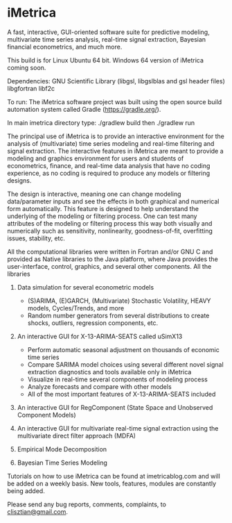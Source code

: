 # iMetrica
 A fast, interactive, GUI-oriented software suite for predictive modeling, multivariate time series analysis, real-time signal extraction, Bayesian financial econometrics, and much more.

This build is for Linux Ubuntu 64 bit. Windows 64 version of iMetrica coming soon. 

Dependencies: 
GNU Scientific Library (libgsl, libgslblas and gsl header files)  
libgfortran
libf2c

To run:
The iMetrica software project was built using the open source build automation system called Gradle (https://gradle.org/).  

In main imetrica directory type: 
./gradlew build
then 
./gradlew run


The principal use of iMetrica is to provide an interactive environment for the analysis of (multivariate) time series modeling and real-time filtering and signal extraction. The interactive features in iMetrica are meant to provide a modeling and graphics environment for users and students of econometrics, finance, and real-time data analysis that have no coding experience, as no coding is required to produce any models or filtering designs. 

The design is interactive, meaning one can change modeling data/parameter inputs and see the effects in both graphical and numerical form automatically. This feature is designed to help understand the underlying of the modeling or filtering process. One can test many attributes of the modeling or filtering process this way both visually and numerically such as sensitivity, nonlinearity, goodness-of-fit, overfitting issues, stability, etc.     

All the computational libraries were written in Fortran and/or GNU C and provided as Native libraries to the Java platform, where Java provides the user-interface, control, graphics, and several other components. All the libraries 

1) Data simulation for several econometric models
   - (S)ARIMA, (E)GARCH, (Multivariate) Stochastic Volatility, HEAVY models, Cycles/Trends, and more
   - Random number generators from several distributions to create shocks, outliers, regression    components, etc.  

2) An interactive GUI for X-13-ARIMA-SEATS called uSimX13
   - Perform automatic seasonal adjustment on thousands of economic time series
   - Compare SARIMA model choices using several different novel signal extraction diagnostics and tools available only in iMetrica
   - Visualize in real-time several components of modeling process
   - Analyze forecasts and compare with other models
   - All of the most important features of X-13-ARIMA-SEATS included  
   
3) An interactive GUI for RegComponent (State Space and Unobserved Component Models) 
4) An interactive GUI for multivariate real-time signal extraction using the multivariate direct filter approach (MDFA)
5) Empirical Mode Decomposition
6) Bayesian Time Series Modeling
      
      
Tutorials on how to use iMetrica can be found at imetricablog.com and will be added on a weekly basis. New tools, features, modules are constantly being added.  

Please send any bug reports, comments, complaints, to clisztian@gmail.com. 
      

    
  